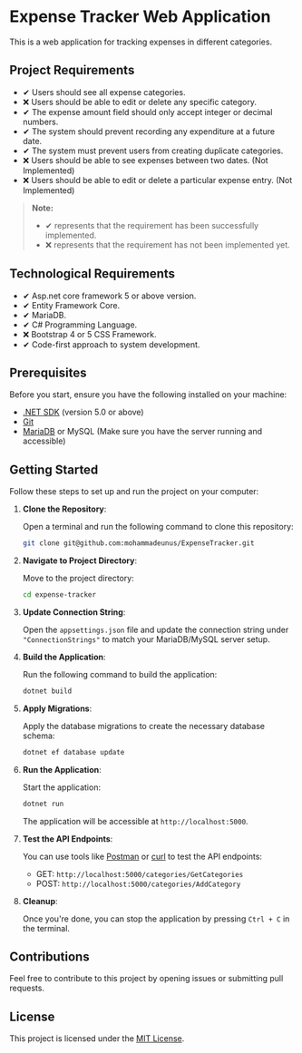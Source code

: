 # Expense Tracker Web Application

This is a web application for tracking expenses in different categories.

## Project Requirements

- ✔ Users should see all expense categories.
- ❌ Users should be able to edit or delete any specific category.
- ✔ The expense amount field should only accept integer or decimal numbers.
- ✔ The system should prevent recording any expenditure at a future date.
- ✔ The system must prevent users from creating duplicate categories.
- ❌ Users should be able to see expenses between two dates. (Not Implemented)
- ❌ Users should be able to edit or delete a particular expense entry. (Not Implemented)

> **Note:** 
> - ✔ represents that the requirement has been successfully implemented.
> - ❌ represents that the requirement has not been implemented yet.

## Technological Requirements

- ✔ Asp.net core framework 5 or above version.
- ✔ Entity Framework Core.
- ✔ MariaDB.
- ✔ C# Programming Language.
- ❌ Bootstrap 4 or 5 CSS Framework.
- ✔ Code-first approach to system development.


## Prerequisites

Before you start, ensure you have the following installed on your machine:

- [.NET SDK](https://dotnet.microsoft.com/download) (version 5.0 or above)
- [Git](https://git-scm.com/downloads)
- [MariaDB](https://mariadb.org/download/) or MySQL (Make sure you have the server running and accessible)

## Getting Started

Follow these steps to set up and run the project on your computer:

1. **Clone the Repository**:

   Open a terminal and run the following command to clone this repository:

   ```bash
   git clone git@github.com:mohammadeunus/ExpenseTracker.git
   ```

2. **Navigate to Project Directory**:

   Move to the project directory:

   ```bash
   cd expense-tracker
   ```

3. **Update Connection String**:

   Open the `appsettings.json` file and update the connection string under `"ConnectionStrings"` to match your MariaDB/MySQL server setup.

4. **Build the Application**:

   Run the following command to build the application:

   ```bash
   dotnet build
   ```

5. **Apply Migrations**:

   Apply the database migrations to create the necessary database schema:

   ```bash
   dotnet ef database update
   ```

6. **Run the Application**:

   Start the application:

   ```bash
   dotnet run
   ```

   The application will be accessible at `http://localhost:5000`.

7. **Test the API Endpoints**:

   You can use tools like [Postman](https://www.postman.com/downloads/) or [curl](https://curl.se/download.html) to test the API endpoints:

   - GET: `http://localhost:5000/categories/GetCategories`
   - POST: `http://localhost:5000/categories/AddCategory`

 
8. **Cleanup**:

   Once you're done, you can stop the application by pressing `Ctrl + C` in the terminal.

## Contributions

Feel free to contribute to this project by opening issues or submitting pull requests.

## License

This project is licensed under the [MIT License](LICENSE).
